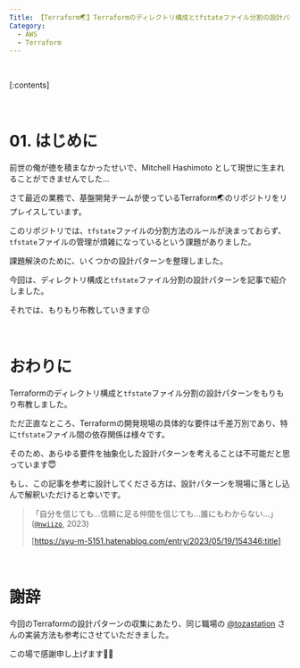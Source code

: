 ```yaml
---
Title: 【Terraform🌏】Terraformのディレクトリ構成とtfstateファイル分割の設計パターン
Category:
  - AWS
  - Terraform
---
```


<br>

[:contents]

<br>

# 01. はじめに

前世の俺が徳を積まなかったせいで、Mitchell Hashimoto として現世に生まれることができませんでした...

さて最近の業務で、基盤開発チームが使っているTerraform🌏のリポジトリをリプレイスしています。

このリポジトリでは、`tfstate`ファイルの分割方法のルールが決まっておらず、`tfstate`ファイルの管理が煩雑になっているという課題がありました。

課題解決のために、いくつかの設計パターンを整理しました。

今回は、ディレクトリ構成と`tfstate`ファイル分割の設計パターンを記事で紹介しました。

それでは、もりもり布教していきます😗

<br>

# おわりに

Terraformのディレクトリ構成と`tfstate`ファイル分割の設計パターンをもりもり布教しました。

ただ正直なところ、Terraformの開発現場の具体的な要件は千差万別であり、特に`tfstate`ファイル間の依存関係は様々です。

そのため、あらゆる要件を抽象化した設計パターンを考えることは不可能だと思っています😇

もし、この記事を参考に設計してくださる方は、設計パターンを現場に落とし込んで解釈いただけると幸いです。

> 「自分を信じても…信頼に足る仲間を信じても…誰にもわからない…」([`@nwiizo`](https://twitter.com/nwiizo), 2023)
>
> [https://syu-m-5151.hatenablog.com/entry/2023/05/19/154346:title]

<br>

# 謝辞

今回のTerraformの設計パターンの収集にあたり、同じ職場の [@tozastation](https://twitter.com/tozastation) さんの実装方法も参考にさせていただきました。

この場で感謝申し上げます🙇🏻‍

<br>
